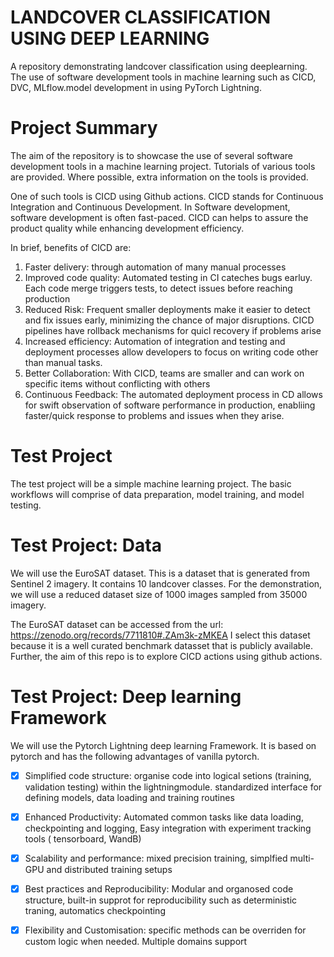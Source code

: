 # LANDCOVER CLASSIFICATION USING DEEP LEARNING
A repository demonstrating landcover classification using deeplearning. The use of software development tools in machine learning such as CICD, DVC, MLflow.model development in using PyTorch Lightning.

# Project Summary

The aim of the repository is to showcase the use of several software development tools in a machine learning project. Tutorials of various tools are provided. Where possible, extra information on the tools is provided.

One of such tools is CICD using Github actions. CICD stands for Continuous Integration and Continuous Development.
In Software development, software development is often fast-paced. CICD can helps to assure the product quality while enhancing development efficiency.

In brief, benefits of CICD are:
1. Faster delivery: through automation of many manual processes
2. Improved code quality: Automated testing in CI cateches bugs earluy. Each code merge triggers tests, to detect issues before reaching production
3. Reduced Risk: Frequent smaller deployments make it easier to detect and fix issues early, minimizing the chance of major disruptions. CICD pipelines have rollback mechanisms for quicl recovery if problems arise
4. Increased efficiency: Automation of integration and testing and deployment processes allow developers to focus on writing code other than manual tasks.
5. Better Collaboration: With CICD, teams are smaller and can work on specific items without conflicting with others
6. Continuous Feedback: The automated deployment process in CD allows for swift observation of software performance in production, enabliing faster/quick response to problems and issues when they arise.

# Test Project

The test project will be a simple machine learning project. The basic workflows will comprise of data preparation, model training, and model testing. 

# Test Project: Data

We will use the EuroSAT dataset. This is a dataset that is generated from Sentinel 2 imagery. It contains 10 landcover classes. For the demonstration, we will use a reduced dataset size of 1000 images sampled from 35000 imagery.

The EuroSAT dataset can be accessed from the url: https://zenodo.org/records/7711810#.ZAm3k-zMKEA 
I select this dataset because it is a well curated benchmark datasset that is publicly available. Further, the aim of this repo is to explore CICD actions using github actions.

# Test Project: Deep learning Framework

We will use the Pytorch Lightning deep learning Framework. It is based on pytorch and has the following advantages of vanilla pytorch.
- [x] Simplified code structure: organise code into logical setions (training, validation testing) within the lightningmodule. standardized interface for defining models, data loading and training routines
- [x] Enhanced Productivity: Automated common tasks like data loading, checkpointing and logging, Easy integration with experiment tracking tools ( tensorboard, WandB)
- [x] Scalability and performance: mixed precision training, simplfied multi-GPU and distributed training setups
- [x] Best practices and Reproducibility: Modular and organosed code structure, built-in supprot for reproducibility such as deterministic traning, automatics checkpointing
- [x] Flexibility and Customisation: specific methods can be overriden for custom logic when needed. Multiple domains support




